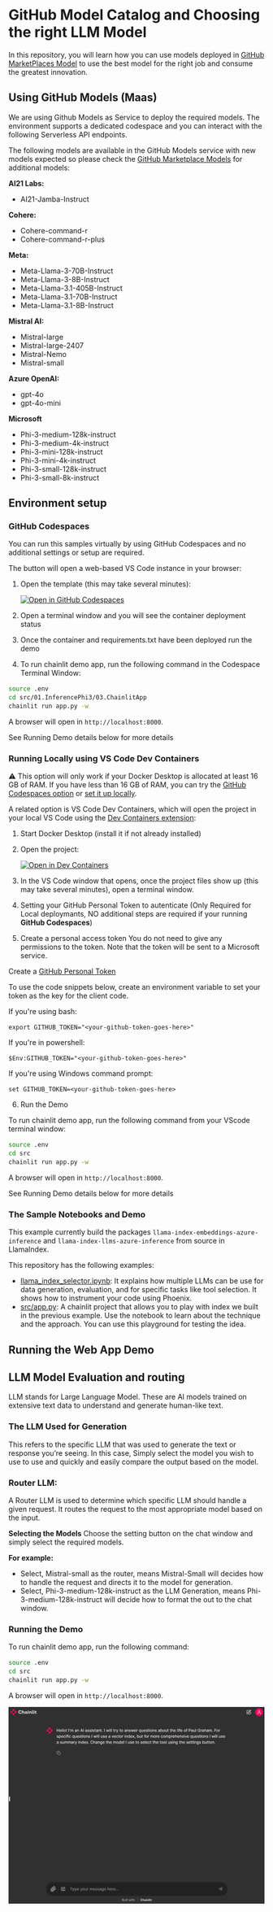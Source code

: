 # GitHub Model Catalog and Choosing the right LLM Model

In this repository, you will learn how you can use models deployed in [GitHub MarketPlaces Model](https://github.com/marketplace/models) to use the best model for the right job and consume the greatest innovation.

## Using GitHub Models (Maas) 

We are using Github Models as Service to deploy the required models. The environment supports a dedicated codespace and you can interact with the following Serverless API endpoints. 

The following models are available in the GitHub Models service with new models expected so please check the [GitHub Marketplace Models](https://github.com/marketplace/models) for additional models:

**AI21 Labs:** 
- AI21-Jamba-Instruct

**Cohere:** 
- Cohere-command-r
- Cohere-command-r-plus

**Meta:** 
- Meta-Llama-3-70B-Instruct
- Meta-Llama-3-8B-Instruct
- Meta-Llama-3.1-405B-Instruct
- Meta-Llama-3.1-70B-Instruct 
- Meta-Llama-3.1-8B-Instruct

**Mistral AI:** 
- Mistral-large 
- Mistral-large-2407 
- Mistral-Nemo
- Mistral-small

**Azure OpenAI:** 
- gpt-4o
- gpt-4o-mini

**Microsoft** 
- Phi-3-medium-128k-instruct 
- Phi-3-medium-4k-instruct 
- Phi-3-mini-128k-instruct 
- Phi-3-mini-4k-instruct
- Phi-3-small-128k-instruct
- Phi-3-small-8k-instruct

## Environment setup

### GitHub Codespaces

You can run this samples virtually by using GitHub Codespaces and no additional settings or setup are required. 

The button will open a web-based VS Code instance in your browser:

1. Open the template (this may take several minutes):

    [![Open in GitHub Codespaces](https://github.com/codespaces/badge.svg)](https://codespaces.new/leestott/azureai-x-arize)

2. Open a terminal window and you will see the container deployment status
3. Once the container and requirements.txt have been deployed run the demo
4. To run chainlit demo app, run the following command in the Codespace Terminal Window:

```bash
source .env
cd src/01.InferencePhi3/03.ChainlitApp
chainlit run app.py -w
```
A browser will open in `http://localhost:8000`.

See Running Demo details below for more details

### Running Locally using VS Code Dev Containers

⚠️ This option will only work if your Docker Desktop is allocated at least 16 GB of RAM. If you have less than 16 GB of RAM, you can try the [GitHub Codespaces option](#github-codespaces) or [set it up locally](#local-environment).

A related option is VS Code Dev Containers, which will open the project in your local VS Code using the [Dev Containers extension](https://marketplace.visualstudio.com/items?itemName=ms-vscode-remote.remote-containers):

1. Start Docker Desktop (install it if not already installed)
2. Open the project:

    [![Open in Dev Containers](https://img.shields.io/static/v1?style=for-the-badge&label=Dev%20Containers&message=Open&color=blue&logo=visualstudiocode)](https://vscode.dev/redirect?url=vscode://ms-vscode-remote.remote-containers/cloneInVolume?url=https://github.com/leestott/azureai-x-arize)

3. In the VS Code window that opens, once the project files show up (this may take several minutes), open a terminal window.
4. Setting your GitHub Personal Token to autenticate (Only Required for Local deploymants, NO additional steps are required if your running **GitHub Codespaces**)
5.  Create a personal access token
You do not need to give any permissions to the token. Note that the token will be sent to a Microsoft service.

Create a [GitHub Personal Token](https://github.com/settings/tokens)

To use the code snippets below, create an environment variable to set your token as the key for the client code.

If you're using bash:

```
export GITHUB_TOKEN="<your-github-token-goes-here>"
```

If you're in powershell:
```
$Env:GITHUB_TOKEN="<your-github-token-goes-here>"
```

If you're using Windows command prompt:

```
set GITHUB_TOKEN=<your-github-token-goes-here>
```
6. Run the Demo 

To run chainlit demo app, run the following command from your VScode terminal window:

```bash
source .env
cd src
chainlit run app.py -w
```
A browser will open in `http://localhost:8000`.

See Running Demo details below for more details

### The Sample Notebooks and Demo
This example currently build the packages `llama-index-embeddings-azure-inference` and `llama-index-llms-azure-inference` from source in LlamaIndex.

This repository has the following examples:

* [llama_index_selector.ipynb](llama_index_selector.ipynb): It explains how multiple LLMs can be use for data generation, evaluation, and for specific tasks like tool selection. It shows how to instrument your code using Phoenix.
* [src/app.py](src/app.py): A chainlit project that allows you to play with index we built in the previous example. Use the notebook to learn about the technique and the approach. You can use this playground for testing the idea.

## Running the Web App Demo 

## LLM Model Evaluation and routing

LLM stands for Large Language Model. These are AI models trained on extensive text data to understand and generate human-like text.

### The LLM Used for Generation
This refers to the specific LLM that was used to generate the text or response you’re seeing. In this case, Simply select the model you wish to use to use and quickly and easily compare the output based on the model.

### Router LLM:
A Router LLM is used to determine which specific LLM should handle a given request. It routes the request to the most appropriate model based on the input.

**Selecting the Models**
Choose the setting button on the chat window and simply select the required models.

**For example:** 
- Select, Mistral-small as the router, means Mistral-Small will decides how to handle the request and directs it to the model for generation.
- Select, Phi-3-medium-128k-instruct  as the LLM Generation, means Phi-3-medium-128k-instruct will decide how to format the out to the chat window.

### Running the Demo
To run chainlit demo app, run the following command:

```bash
source .env
cd src
chainlit run app.py -w
```

A browser will open in `http://localhost:8000`.

![](docs/chainlit.gif)
